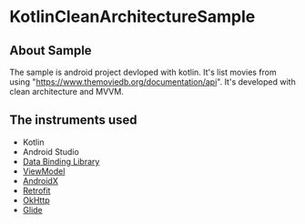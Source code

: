 # KotlinCleanArchitectureSample

## About Sample
  The sample is android project devloped with kotlin. It's list movies from using "https://www.themoviedb.org/documentation/api". It's developed with clean architecture and MVVM.
  
## The instruments used
  * Kotlin
  * Android Studio
  * [Data Binding Library](https://developer.android.com/topic/libraries/data-binding)
  * [ViewModel](https://developer.android.com/topic/libraries/architecture/viewmodel)
  * [AndroidX](https://developer.android.com/jetpack/androidx)
  * [Retrofit](https://square.github.io/retrofit/)
  * [OkHttp](https://square.github.io/okhttp/)
  * [Glide](https://github.com/bumptech/glide)
